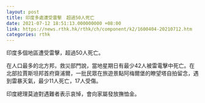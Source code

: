```yaml
---
layout: post
title: 印度多處遭受雷擊　超過50人死亡
date: 2021-07-12 18:51:13.000000000 +08:00
link: https://news.rthk.hk/rthk/ch/component/k2/1600404-20210712.htm
categories: rthk
---
```


印度多個地區遭受雷擊，超過50人死亡。

在人口最多的北方邦，救災部門說，當地星期日有最少42人被雷電擊中死亡。在北部拉賈斯坦邦首府齋浦爾，一批民眾在旅遊景點阿梅爾堡的瞭望塔自拍留念，遇到雷暴天氣，最少11人死亡，17人受傷。

印度總理莫迪對遇難者表示哀悼，會向家屬發放撫恤金。
